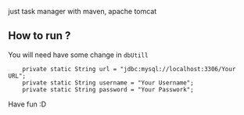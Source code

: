just task manager with maven, apache tomcat 

## How to run ?
You will need have some change in `dbUtill`
```
    private static String url = "jdbc:mysql://localhost:3306/Your URL";
    private static String username = "Your Username";
    private static String password = "Your Passwork";
```
Have fun :D
